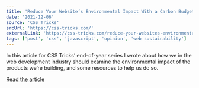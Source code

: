 ```yaml
---
title: 'Reduce Your Website’s Environmental Impact With a Carbon Budget'
date: '2021-12-06'
source: 'CSS Tricks'
srcUrl: 'https://css-tricks.com/'
externalLink: 'https://css-tricks.com/reduce-your-websites-environmental-impact-with-a-carbon-budget/'
tags: ['post', 'css', 'javascript', 'opinion', 'web sustainability']
---
```


In this article for CSS Tricks’ end-of-year series I wrote about how we in the web development industry should examine the environmental impact of the products we’re building, and some resources to help us do so.

[Read the article](https://css-tricks.com/reduce-your-websites-environmental-impact-with-a-carbon-budget/)
